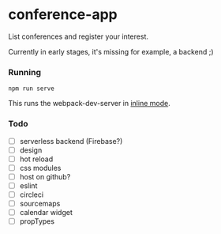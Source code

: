 # conference-app

List conferences and register your interest.

Currently in early stages, it's missing for example, a backend ;)

### Running

```
npm run serve
```

This runs the webpack-dev-server in [inline mode](https://webpack.github.io/docs/webpack-dev-server.html#inline-mode).


### Todo

- [ ] serverless backend (Firebase?)
- [ ] design
- [ ] hot reload
- [ ] css modules
- [ ] host on github?
- [ ] eslint
- [ ] circleci
- [ ] sourcemaps
- [ ] calendar widget
- [ ] propTypes
